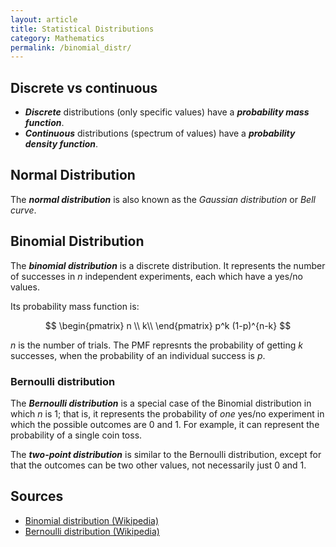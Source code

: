 ```yaml
---
layout: article
title: Statistical Distributions
category: Mathematics
permalink: /binomial_distr/
---
```


## Discrete vs continuous

* ***Discrete*** distributions (only specific values) have a ***probability mass function***.
* ***Continuous*** distributions (spectrum of values) have a ***probability density function***.

## Normal Distribution
The ***normal distribution*** is also known as the *Gaussian distribution* or *Bell curve*.

## Binomial Distribution
The ***binomial distribution*** is a discrete distribution. It represents the number of successes in *n* independent experiments, each which have a yes/no values.

Its probability mass function is:

$$
\begin{pmatrix}
n \\ k\\
\end{pmatrix}
p^k
(1-p)^{n-k}
$$

*n* is the number of trials. The PMF represnts the probability of getting *k* successes, when the probability of an individual success is *p*.

### Bernoulli distribution

The ***Bernoulli distribution*** is a special case of the Binomial distribution in which *n* is 1; that is, it represents the probability of *one* yes/no experiment in which the possible outcomes are 0 and 1. For example, it can represent the probability of a single coin toss.

The ***two-point distribution*** is similar to the Bernoulli distribution, except for that the outcomes can be two other values, not necessarily just 0 and 1.

## Sources
* [Binomial distribution (Wikipedia)](https://en.wikipedia.org/wiki/Binomial_distribution)
* [Bernoulli distribution (Wikipedia)](https://en.wikipedia.org/wiki/Bernoulli_distribution)